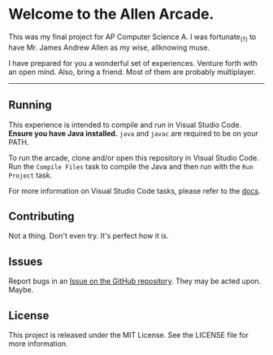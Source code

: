 # Welcome to the Allen Arcade.

This was my final project for AP Computer Science A. I was fortunate<sub>(?)</sub> to have Mr. James Andrew Allen as my wise, allknowing muse.

I have prepared for you a wonderful set of experiences. Venture forth with an open mind. Also, bring a friend. Most of them are probably multiplayer.

---


## Running
This experience is intended to compile and run in Visual Studio Code. **Ensure you have Java installed.** `java` and `javac` are required to be on your PATH.

To run the arcade, clone and/or open this repository in Visual Studio Code. Run the `Compile Files` task to compile the Java and then run with the `Run Project` task.

For more information on Visual Studio Code tasks, please refer to the [docs](https://code.visualstudio.com/docs/editor/tasks).


## Contributing
Not a thing. Don't even try. It's perfect how it is.


## Issues
Report bugs in an [Issue on the GitHub repository](https://www.github.com/frqstbite/allen-arcade/issues). They may be acted upon. Maybe.


## License
This project is released under the MIT License. See the LICENSE file for more information.